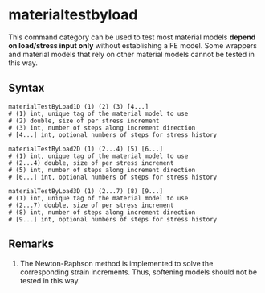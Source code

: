 # materialtestbyload

This command category can be used to test most material models **depend on load/stress input only** without establishing
a FE model. Some wrappers and material models that rely on other material models cannot be tested in this way.

## Syntax

```
materialTestByLoad1D (1) (2) (3) [4...]
# (1) int, unique tag of the material model to use
# (2) double, size of per stress increment
# (3) int, number of steps along increment direction
# [4...] int, optional numbers of steps for stress history

materialTestByLoad2D (1) (2...4) (5) [6...]
# (1) int, unique tag of the material model to use
# (2...4) double, size of per stress increment
# (5) int, number of steps along increment direction
# [6...] int, optional numbers of steps for stress history

materialTestByLoad3D (1) (2...7) (8) [9...]
# (1) int, unique tag of the material model to use
# (2...7) double, size of per stress increment
# (8) int, number of steps along increment direction
# [9...] int, optional numbers of steps for stress history
```

## Remarks

1.  The Newton-Raphson method is implemented to solve the corresponding strain increments.
    Thus, softening models should not be tested in this way.

